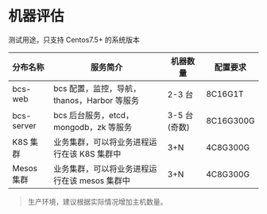 # 机器评估

测试用途，只支持 Centos7.5+ 的系统版本

| 分布名称     | 服务简介                                    | 机器数量    | 配置要求  |
| :----------- | ------------------------------------------- | ----------- | --------- |
| bcs-web      | bcs 配置，监控，导航，thanos，Harbor 等服务   | 2-3 台       | 8C16G1T   |
| bcs-server   | bcs 后台服务，etcd，mongodb，zk 等服务      | 3-5 台(奇数) | 8C16G300G |
| K8S 集群      | 业务集群，可以将业务进程运行在该 K8S 集群中   | 3+N         | 4C8G300G  |
| Mesos 集群    | 业务集群，可以将业务进程运行在该 mesos 集群中 | 3+N         | 4C8G300G  |

> 生产环境，建议根据实际情况增加主机数量。
